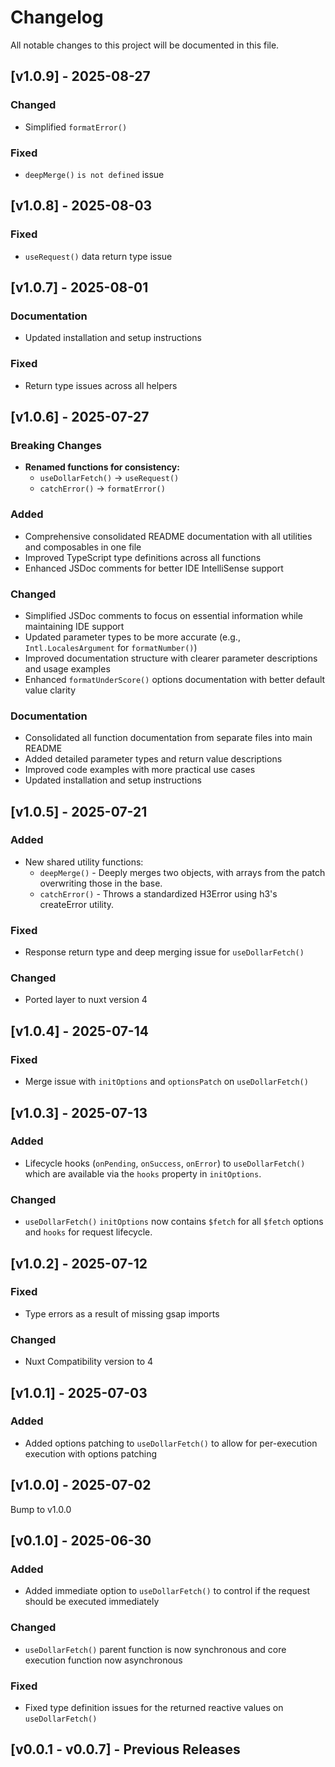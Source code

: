 # Changelog

All notable changes to this project will be documented in this file.

## [v1.0.9] - 2025-08-27

### Changed
- Simplified `formatError()`

### Fixed
- `deepMerge()` `is not defined` issue

## [v1.0.8] - 2025-08-03

### Fixed
- `useRequest()` data return type issue

## [v1.0.7] - 2025-08-01

### Documentation
- Updated installation and setup instructions

### Fixed
- Return type issues across all helpers

## [v1.0.6] - 2025-07-27

### Breaking Changes
- **Renamed functions for consistency:**
  - `useDollarFetch()` → `useRequest()`
  - `catchError()` → `formatError()`

### Added
- Comprehensive consolidated README documentation with all utilities and composables in one file
- Improved TypeScript type definitions across all functions
- Enhanced JSDoc comments for better IDE IntelliSense support

### Changed
- Simplified JSDoc comments to focus on essential information while maintaining IDE support
- Updated parameter types to be more accurate (e.g., `Intl.LocalesArgument` for `formatNumber()`)
- Improved documentation structure with clearer parameter descriptions and usage examples
- Enhanced `formatUnderScore()` options documentation with better default value clarity

### Documentation
- Consolidated all function documentation from separate files into main README
- Added detailed parameter types and return value descriptions
- Improved code examples with more practical use cases
- Updated installation and setup instructions

## [v1.0.5] - 2025-07-21

### Added
- New shared utility functions:
   - `deepMerge()` - Deeply merges two objects, with arrays from the patch overwriting those in the base.
   - `catchError()` - Throws a standardized H3Error using h3's createError utility.

### Fixed
- Response return type and deep merging issue for `useDollarFetch()` 

### Changed
- Ported layer to nuxt version 4

## [v1.0.4] - 2025-07-14

### Fixed
- Merge issue with `initOptions` and `optionsPatch` on `useDollarFetch()` 

## [v1.0.3] - 2025-07-13

### Added
- Lifecycle hooks (`onPending`, `onSuccess`, `onError`) to `useDollarFetch()` which are available via the `hooks` property in `initOptions`.

### Changed
- `useDollarFetch()` `initOptions` now contains `$fetch` for all `$fetch` options and `hooks` for request lifecycle.

## [v1.0.2] - 2025-07-12

### Fixed
- Type errors as a result of missing gsap imports

### Changed
- Nuxt Compatibility version to 4

## [v1.0.1] - 2025-07-03

### Added
- Added options patching to `useDollarFetch()` to allow for per-execution execution with options patching

## [v1.0.0] - 2025-07-02

Bump to v1.0.0

## [v0.1.0] - 2025-06-30

### Added
- Added immediate option to `useDollarFetch()` to control if the request should be executed immediately

### Changed
- `useDollarFetch()` parent function is now synchronous and core execution function now asynchronous

### Fixed
- Fixed type definition issues for the returned reactive values on `useDollarFetch()`

## [v0.0.1 - v0.0.7] - Previous Releases